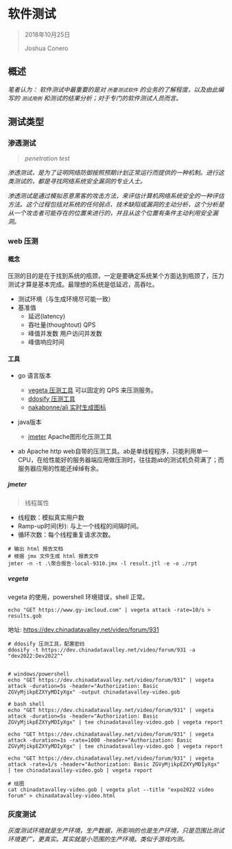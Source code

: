 # 软件测试

> 2018年10月25日
>
> Joshua Conero





## 概述

*笔者认为： 软件测试中最重要的是对 `所要测试软件` 的业务的了解程度，以及由此编写的 `测试用例` 和测试的结果分析；对于专门的软件测试人员而言。*





## 测试类型



### 渗透测试

> *penetration test*

*渗透测试，是为了证明网络防御按照预期计划正常运行而提供的一种机制。进行这类测试的，都是寻找网络系统安全漏洞的专业人士。*

*渗透测试是通过模拟恶意黑客的攻击方法，来评估计算机网络系统安全的一种评估方法。这个过程包括对系统的任何弱点、技术缺陷或漏洞的主动分析，这个分析是从一个攻击者可能存在的位置来进行的，并且从这个位置有条件主动利用安全漏洞。*



### web 压测

#### 概念

压测的目的是在于找到系统的瓶颈，一定是要确定系统某个方面达到瓶颈了，压力测试才算是基本完成。最理想的系统是低延迟，高吞吐。

- 测试环境（与生成环境尽可能一致）
- 基准值
  - 延迟(latency)
  - 吞吐量(thoughtout)            QPS
  - 峰值并发数                                   用户访问并发数
  - 峰值响应时间



#### 工具

- go 语言版本
  - [vegeta 压测工具](https://github.com/tsenart/vegeta)    可以固定的 QPS 来压测服务。
  - [ddosify 压测工具](https://github.com/ddosify/ddosify)
  - [nakabonne/ali 实时生成图标](https://github.com/nakabonne/ali)
  
- java版本
  - [jmeter](https://github.com/apache/jmeter) Apache图形化压测工具
  
- ab     Apache http web自带的压测工具。ab是单线程程序，只能利用单一CPU，在给性能好的服务器端应用做压测时，往往跑ab的测试机负荷满了；而服务器应用的性能还绰绰有余。

  

##### jmeter

> 线程属性

- 线程数：模拟真实用户数
- Ramp-up时间(秒): 与上一个线程的间隔时间。
- 循环次数：每个线程重复请求次数。



```shell
# 输出 html 报告文档
# 根据 jmx 文件生成 html 报表文件
jmter -n -t .\聚合报告-local-9310.jmx -l result.jtl -e -o ./rpt
```





##### vegeta

vegeta 的使用，powershell 环境错误，shell 正常。

```shell
echo "GET https://www.gy-imcloud.com" | vegeta attack -rate=10/s > results.gob
```



地址: https://dev.chinadatavalley.net/video/forum/931

```shell
# ddosify 压测工具，配置密码
ddosify -t https://dev.chinadatavalley.net/video/forum/931 -a "dev2022:Dev2022^"


# windows/powershell
echo "GET https://dev.chinadatavalley.net/video/forum/931" | vegeta attack -duration=5s -header="Authorization: Basic ZGVyMjikpEZXYyMDIyXgx" -output chinadatavalley-video.gob

# bash shell
echo "GET https://dev.chinadatavalley.net/video/forum/931" | vegeta attack -duration=5s -header="Authorization: Basic ZGVyMjikpEZXYyMDIyXgx" | tee chinadatavalley-video.gob | vegeta report

echo "GET https://dev.chinadatavalley.net/video/forum/931" | vegeta attack -duration=1s -rate=1000 -header="Authorization: Basic ZGVyMjikpEZXYyMDIyXgx" | tee chinadatavalley-video.gob | vegeta report

echo "GET https://dev.chinadatavalley.net/video/forum/931" | vegeta attack -rate=1/s -header="Authorization: Basic ZGVyMjikpEZXYyMDIyXgx" | tee chinadatavalley-video.gob | vegeta report

# 绘图
cat chinadatavalley-video.gob | vegeta plot --title "expo2022 video forum" > chinadatavalley-video.html
```





### 灰度测试

*灰度测试环境就是生产环境，生产数据，所影响的也是生产环境，只是范围比测试环境更广，更真实。其实就是小范围的生产环境。类似于游戏内测。*